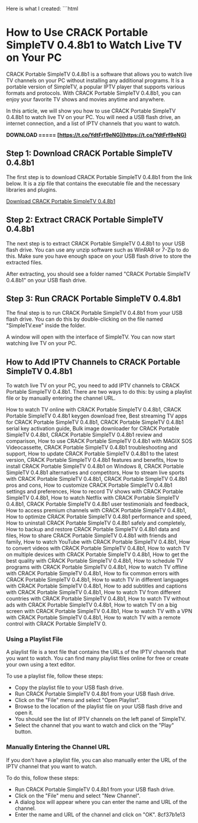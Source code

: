 Here is what I created:  ```html 
# How to Use CRACK Portable SimpleTV 0.4.8b1 to Watch Live TV on Your PC
 
CRACK Portable SimpleTV 0.4.8b1 is a software that allows you to watch live TV channels on your PC without installing any additional programs. It is a portable version of SimpleTV, a popular IPTV player that supports various formats and protocols. With CRACK Portable SimpleTV 0.4.8b1, you can enjoy your favorite TV shows and movies anytime and anywhere.
 
In this article, we will show you how to use CRACK Portable SimpleTV 0.4.8b1 to watch live TV on your PC. You will need a USB flash drive, an internet connection, and a list of IPTV channels that you want to watch.
 
**DOWNLOAD ===== [https://t.co/YdtFrf9eNG](https://t.co/YdtFrf9eNG)**


 
## Step 1: Download CRACK Portable SimpleTV 0.4.8b1
 
The first step is to download CRACK Portable SimpleTV 0.4.8b1 from the link below. It is a zip file that contains the executable file and the necessary libraries and plugins.
 
[Download CRACK Portable SimpleTV 0.4.8b1](https://example.com/download/crack-portable-simpletv-0-4-8b1.zip)
 
## Step 2: Extract CRACK Portable SimpleTV 0.4.8b1
 
The next step is to extract CRACK Portable SimpleTV 0.4.8b1 to your USB flash drive. You can use any unzip software such as WinRAR or 7-Zip to do this. Make sure you have enough space on your USB flash drive to store the extracted files.
 
After extracting, you should see a folder named "CRACK Portable SimpleTV 0.4.8b1" on your USB flash drive.
 
## Step 3: Run CRACK Portable SimpleTV 0.4.8b1
 
The final step is to run CRACK Portable SimpleTV 0.4.8b1 from your USB flash drive. You can do this by double-clicking on the file named "SimpleTV.exe" inside the folder.
 
A window will open with the interface of SimpleTV. You can now start watching live TV on your PC.
 
## How to Add IPTV Channels to CRACK Portable SimpleTV 0.4.8b1
 
To watch live TV on your PC, you need to add IPTV channels to CRACK Portable SimpleTV 0.4.8b1. There are two ways to do this: by using a playlist file or by manually entering the channel URL.
 
How to watch TV online with CRACK Portable SimpleTV 0.4.8b1,  CRACK Portable SimpleTV 0.4.8b1 keygen download free,  Best streaming TV apps for CRACK Portable SimpleTV 0.4.8b1,  CRACK Portable SimpleTV 0.4.8b1 serial key activation guide,  Bulk image downloader for CRACK Portable SimpleTV 0.4.8b1,  CRACK Portable SimpleTV 0.4.8b1 review and comparison,  How to use CRACK Portable SimpleTV 0.4.8b1 with MAGIX SOS Videocassette,  CRACK Portable SimpleTV 0.4.8b1 troubleshooting and support,  How to update CRACK Portable SimpleTV 0.4.8b1 to the latest version,  CRACK Portable SimpleTV 0.4.8b1 features and benefits,  How to install CRACK Portable SimpleTV 0.4.8b1 on Windows 8,  CRACK Portable SimpleTV 0.4.8b1 alternatives and competitors,  How to stream live sports with CRACK Portable SimpleTV 0.4.8b1,  CRACK Portable SimpleTV 0.4.8b1 pros and cons,  How to customize CRACK Portable SimpleTV 0.4.8b1 settings and preferences,  How to record TV shows with CRACK Portable SimpleTV 0.4.8b1,  How to watch Netflix with CRACK Portable SimpleTV 0.4.8b1,  CRACK Portable SimpleTV 0.4.8b1 user testimonials and feedback,  How to access premium channels with CRACK Portable SimpleTV 0.4.8b1,  How to optimize CRACK Portable SimpleTV 0.4.8b1 performance and speed,  How to uninstall CRACK Portable SimpleTV 0.4.8b1 safely and completely,  How to backup and restore CRACK Portable SimpleTV 0.4.8b1 data and files,  How to share CRACK Portable SimpleTV 0.4.8b1 with friends and family,  How to watch YouTube with CRACK Portable SimpleTV 0.4.8b1,  How to convert videos with CRACK Portable SimpleTV 0.4.8b1,  How to watch TV on multiple devices with CRACK Portable SimpleTV 0.4.8b1,  How to get the best quality with CRACK Portable SimpleTV 0.4.8b1,  How to schedule TV programs with CRACK Portable SimpleTV 0.4.8b1,  How to watch TV offline with CRACK Portable SimpleTV 0.4.8b1,  How to fix common errors with CRACK Portable SimpleTV 0.4.8b1,  How to watch TV in different languages with CRACK Portable SimpleTV 0.4.8b1,  How to add subtitles and captions with CRACK Portable SimpleTV 0.4.8b1,  How to watch TV from different countries with CRACK Portable SimpleTV 0.4.8b1,  How to watch TV without ads with CRACK Portable SimpleTV 0.4.8b1,  How to watch TV on a big screen with CRACK Portable SimpleTV 0.4.8b1,  How to watch TV with a VPN with CRACK Portable SimpleTV 0.4.8b1,  How to watch TV with a remote control with CRACK Portable SimpleTV 0.
 
### Using a Playlist File
 
A playlist file is a text file that contains the URLs of the IPTV channels that you want to watch. You can find many playlist files online for free or create your own using a text editor.
 
To use a playlist file, follow these steps:
 
- Copy the playlist file to your USB flash drive.
- Run CRACK Portable SimpleTV 0.4.8b1 from your USB flash drive.
- Click on the "File" menu and select "Open Playlist".
- Browse to the location of the playlist file on your USB flash drive and open it.
- You should see the list of IPTV channels on the left panel of SimpleTV.
- Select the channel that you want to watch and click on the "Play" button.

### Manually Entering the Channel URL
 
If you don't have a playlist file, you can also manually enter the URL of the IPTV channel that you want to watch.
 
To do this, follow these steps:

- Run CRACK Portable SimpleTV 0.4.8b1 from your USB flash drive.
- Click on the "File" menu and select "New Channel".
- A dialog box will appear where you can enter the name and URL of the channel.
- Enter the name and URL of the channel and click on "OK". 8cf37b1e13



